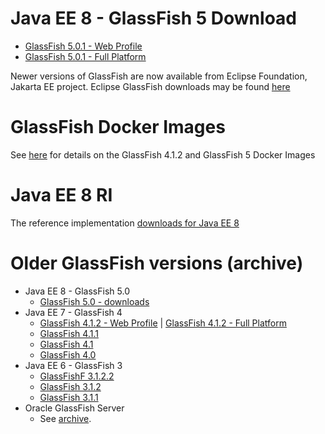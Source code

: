 
# Java EE 8 - GlassFish 5 Download

* [GlassFish 5.0.1 - Web Profile](http://download.oracle.com/glassfish/5.0.1/release/glassfish-5.0.1-web.zip)
* [GlassFish 5.0.1 - Full Platform](http://download.oracle.com/glassfish/5.0.1/release/glassfish-5.0.1.zip)

Newer versions of GlassFish are now available from Eclipse Foundation, Jakarta EE project. Eclipse GlassFish downloads may be found [here](https://projects.eclipse.org/projects/ee4j.glassfish/downloads)

# GlassFish Docker Images

See [here](https://blogs.oracle.com/theaquarium/glassfish-docker-images-–-update) for details on the GlassFish 4.1.2 and GlassFish 5 Docker Images

# Java EE 8 RI #

The reference implementation [downloads for Java EE 8](downloads/ri/index.html)

# Older GlassFish versions (archive) #

* Java EE 8 - GlassFish 5.0
    * [GlassFish 5.0 - downloads](https://download.oracle.com/glassfish/5.0/release/index.html)
* Java EE 7 - GlassFish 4
    * [GlassFish 4.1.2 - Web Profile](http://download.java.net/glassfish/4.1.2/release/glassfish-4.1.2-web.zip) &#124; [GlassFish 4.1.2 - Full Platform](http://download.java.net/glassfish/4.1.2/release/glassfish-4.1.2.zip)
    * [GlassFish 4.1.1](http://download.oracle.com/glassfish/4.1.1)
    * [GlassFish 4.1](http://download.oracle.com/glassfish/4.1)
    * [GlassFish 4.0](http://download.oracle.com/glassfish/4.0)
* Java EE 6 - GlassFish 3
    * [GlassFishF 3.1.2.2](http://download.oracle.com/glassfish/3.1.2.2)
    * [GlassFish 3.1.2](http://download.oracle.com/glassfish/3.1.2)
    * [GlassFish 3.1.1](http://download.oracle.com/glassfish/3.1.1)
* Oracle GlassFish Server
    * See [archive](http://www.oracle.com/technetwork/java/javaee/downloads/java-archive-downloads-glassfish-419424.html).
